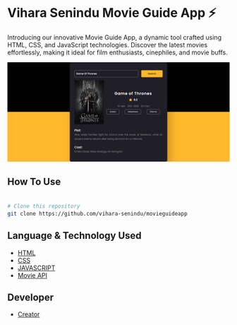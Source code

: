 # Vihara Senindu Movie Guide App ⚡️
Introducing our innovative Movie Guide App, a dynamic tool crafted using HTML, CSS, and JavaScript technologies. Discover the latest movies effortlessly, making it ideal for film enthusiasts, cinephiles, and movie buffs.


<img src = "image.png">

## How To Use 

```bash

# Clone this repository
git clone https://github.com/vihara-senindu/movieguideapp

```
## Language & Technology Used 

- [HTML](https://en.wikipedia.org/wiki/HTML5)
- [CSS](https://en.wikipedia.org/wiki/CSS)
- [JAVASCRIPT](https://en.wikipedia.org/wiki/JavaScript)
- [Movie API](https://www.omdbapi.com/)

## Developer
- [Creator](https://github.com/Vihara-Senindu)
